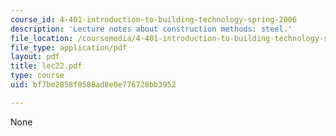 ```yaml
---
course_id: 4-401-introduction-to-building-technology-spring-2006
description: 'Lecture notes about construction methods: steel.'
file_location: /coursemedia/4-401-introduction-to-building-technology-spring-2006/bf7be2858f0588ad8e0e776728bb3952_lec22.pdf
file_type: application/pdf
layout: pdf
title: lec22.pdf
type: course
uid: bf7be2858f0588ad8e0e776728bb3952

---
```

None